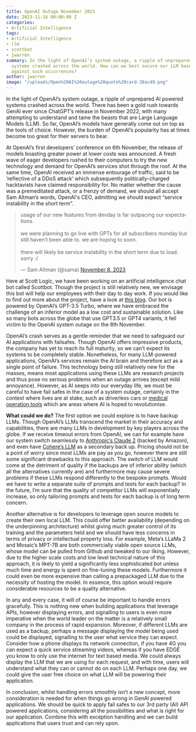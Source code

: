 ```yaml
---
title: OpenAI Outage November 2023
date: 2023-11-16 00:00:00 Z
categories:
- Artificial Intelligence
tags:
- Artificial Intelligence
- llm
- scottbot
- jwarren
summary: In the light of OpenAI’s system outage, a ripple of unprepared AI powered
  systems crashed across the world. How can we best secure our LLM based applications
  against such occurrences?
author: jwarren
image: "/uploads/Open%20AI%20outage%20quote%20card-38ac49.png"
---
```


In the light of OpenAI’s system outage, a ripple of unprepared AI powered systems crashed across the world. There has been a gold rush towards GenAI ever since ChatGPT’s release in November 2022, with many attempting to understand and tame the beasts that are Large Language Models  (LLM). So far, OpenAI’s models have generally come out on top as the tools of choice. However, the burden of OpenAI’s popularity has at times become too great for their servers to bear.

At OpenAI’s first developers’ conference on 6th November, the release of models boasting greater power at lower costs was announced. A fresh wave of eager developers rushed to their computers to try the new technology and demand for OpenAI’s services shot through the roof. At the same time, OpenAI received an immense entourage of traffic, said to be ‘reflective of a DDoS attack’ which subsequently politically-charged hacktavists have claimed responsibility for. No matter whether the cause was a premeditated attack, or a frenzy of demand, we should all accept Sam Altman’s words, OpenAI's CEO, admitting we should expect “service instability in the short term”. 

<blockquote class="twitter-tweet"><p lang="en" dir="ltr">usage of our new features from devday is far outpacing our expectations. <br><br>we were planning to go live with GPTs for all subscribers monday but still haven’t been able to. we are hoping to soon. <br><br>there will likely be service instability in the short term due to load. sorry :/</p>&mdash; Sam Altman (@sama) <a href="https://twitter.com/sama/status/1722315204242149788?ref_src=twsrc%5Etfw">November 8, 2023</a></blockquote> <script async src="https://platform.twitter.com/widgets.js" charset="utf-8"></script>


Here at Scott Logic, we have been working on an artificial intelligence chat bot called Scottbot. Though the project is still relatively new, we envisage this bot will help our employees with their day to day work. If you would like to find out more about the project, have a look at [this blog](https://blog.scottlogic.com/2023/10/23/building_scottbot_an_ai_chatbot_for_scott_logic.html). Our bot is powered by OpenAI’s GPT-3.5 Turbo, where we have embraced the challenge of an inferior model as a low cost and sustainable solution. Like so many bots across the globe that use GPT3.5 or GPT4 variants, it fell victim to the OpenAI system outage on the 8th November.

OpenAI’s crash serves as a gentle reminder that we need to safeguard our AI applications with failsafes. Though OpenAI offers impressive products, the company has yet to reach its full maturity, so we can’t expect its systems to be completely stable. Nonetheless, for many LLM-powered applications, OpenAI’s services remain the AI brain and therefore act as a single point of failure. This technology being still relatively new for the masses, means most applications using these LLMs are research projects and thus pose no serious problems when an outage arrives (except mild annoyance). However, as AI seeps into our everyday life, we must be careful to have fail safes in the case of a system outage, certainly in the context where lives are at stake, such as driverless cars or [medical operation tools](https://www.facs.org/for-medical-professionals/news-publications/news-and-articles/bulletin/2023/june-2023-volume-108-issue-6/ai-is-poised-to-revolutionize-surgery/) which are areas where AI is hoped to revolutionise. 


**What could we do?**
The first option we could explore is to have backup LLMs. Though OpenAI’s LLMs transcend the market in their accuracy and capabilities, there are many LLMs in development by key players across the globe. If we receive timeout errors from OpenAI, we can for example have our system switch seamlessly to [Anthropic’s Claude 2](https://www.anthropic.com/index/claude-2) (backed by Amazon), and even have [Cohere’s LLM](https://cohere.com/) as a secondary back up. Pricing should not be a point of worry since most LLMs are pay as you go, however there are still some significant drawbacks to this approach. The switch of LLM would come at the detriment of quality if the backups are of inferior ability (which all the alternatives currently are) and furthermore may cause severe problems if these LLMs respond differently to the bespoke prompts. Would we have to write a separate suite of prompts and tests for each backup? In the future, I’m sure that the quality of competitor LLMs will exponentially increase, so only tailoring prompts and tests for each backup is of long term concern.

Another alternative is for developers to leverage open source models to create their own local LLM. This could offer better availability (depending on the underpinning architecture) whilst giving much greater control of its training and the parameters held and we should have less concerns in terms of privacy or intellectual property loss. For example, Meta’s LLaMa 2 and Mosaic’s MPT-7B are both commercially viable open source LLMs, whose model can be pulled from Github and tweaked to our liking.  However, due to the higher scale costs and low level technical nature of this approach, it is likely to yield a significantly less sophisticated bot unless much time and energy is spent on fine-tuning these models. Furthermore it could even be more expensive than calling a prepackaged LLM due to the necessity of hosting the model. In essence, this option would require considerable resources to be a quality alternative. 

In any and every case, it will of course be important to handle errors gracefully. This is nothing new when building applications that leverage APIs, however displaying errors, and signalling to users is even more imperative when the world leader on the matter is a relatively small company in the process of rapid expansion. Moreover, if different LLMs are used as a backup, perhaps a message displaying the model being used could be displayed, signalling to the user what service they can expect. Consider how a phone displays its network connection, if you have 4G you can expect a quick service streaming videos, whereas if you have EDGE you know to only use the internet for text based media. We could always display the LLM that we are using for each request, and with time, users will understand what they can or cannot do on each LLM. Perhaps one day, we could give the user free choice on what LLM will be powering their application. 

In conclusion, whilst handling errors smoothly isn’t a new concept,  more consideration is needed for when things go wrong in GenAI powered applications. We should be quick to apply fail safes to our 3rd party (AI) API powered applications, considering all the possibilities and what is right for our application. Combine this with exception handling and we can build applications that users trust and can rely upon. 
